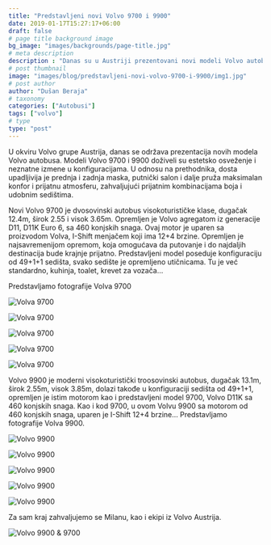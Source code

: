```yaml
---
title: "Predstavljeni novi Volvo 9700 i 9900"
date: 2019-01-17T15:27:17+06:00
draft: false
# page title background image
bg_image: "images/backgrounds/page-title.jpg"
# meta description
description : "Danas su u Austriji prezentovani novi modeli Volvo autobusa, modeli 9700 i 9900."
# post thumbnail
image: "images/blog/predstavljeni-novi-volvo-9700-i-9900/img1.jpg"
# post author
author: "Dušan Beraja"
# taxonomy
categories: ["Autobusi"]
tags: ["volvo"]
# type
type: "post"
---
```


U okviru Volvo grupe Austrija, danas se održava prezentacija novih modela Volvo autobusa. Modeli Volvo 9700 i 9900 doživeli su estetsko osveženje i neznatne izmene u konfiguracijama. U odnosu na prethodnika, dosta upadljivija je prednja i zadnja maska, putnički salon i dalje pruža maksimalan konfor i prijatnu atmosferu, zahvaljujući prijatnim kombinacijama boja i udobnim sedištima.

Novi Volvo 9700 je dvosovinski autobus visokoturističke klase, dugačak 12.4m, širok 2.55 i visok 3.65m. Opremljen je Volvo agregatom iz generacije D11, D11K Euro 6, sa 460 konjskih snaga. Ovaj motor je uparen sa proizvodom Volva, I-Shift menjačem koji ima 12+4 brzine. Opremljen je najsavremenijom opremom, koja omogućava da putovanje i do najdaljih destinacija bude krajnje prijatno. Predstavljeni model poseduje konfiguraciju od 49+1+1 sedišta, svako sedište je opremljeno utičnicama. Tu je već standardno, kuhinja, toalet, krevet za vozača…

Predstavljamo fotografije Volva 9700

![Volva 9700](/images/blog/predstavljeni-novi-volvo-9700-i-9900/img2.jpg "Volva 9700")

![Volva 9700](/images/blog/predstavljeni-novi-volvo-9700-i-9900/img3.jpg "Volva 9700")

![Volva 9700](/images/blog/predstavljeni-novi-volvo-9700-i-9900/img4.jpg "Volva 9700")

![Volva 9700](/images/blog/predstavljeni-novi-volvo-9700-i-9900/img5.jpg "Volva 9700")

![Volva 9700](/images/blog/predstavljeni-novi-volvo-9700-i-9900/img6.jpg "Volva 9700")

Volvo 9900 je moderni visokoturistički troosovinski autobus, dugačak 13.1m, širok 2.55m, visok 3.85m, dolazi takođe u konfiguraciji sedišta od 49+1+1, opremljen je istim motorom kao i predstavljeni model 9700, Volvo D11K sa 460 konjskih snaga. Kao i kod 9700, u ovom Volvu 9900 sa motorom od 460 konjskih snaga, uparen je I-Shift 12+4 brzine… Predstavljamo fotografije Volva 9900.

![Volvo 9900](/images/blog/predstavljeni-novi-volvo-9700-i-9900/img7.jpg "Volvo 9900")

![Volvo 9900](/images/blog/predstavljeni-novi-volvo-9700-i-9900/img8.jpg "Volvo 9900")

![Volvo 9900](/images/blog/predstavljeni-novi-volvo-9700-i-9900/img9.jpg "Volvo 9900")

![Volvo 9900](/images/blog/predstavljeni-novi-volvo-9700-i-9900/img10.jpg "Volvo 9900")

![Volvo 9900](/images/blog/predstavljeni-novi-volvo-9700-i-9900/img11.jpg "Volvo 9900")

Za sam kraj zahvaljujemo se Milanu, kao i ekipi iz Volvo Austrija.

![Volvo 9900 & 9700](/images/blog/predstavljeni-novi-volvo-9700-i-9900/img12.jpg "Volvo 9900 & 9700")